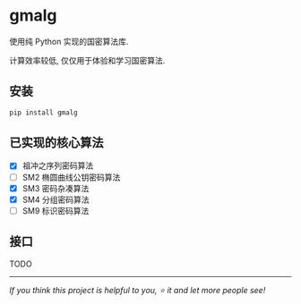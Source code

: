 # gmalg

使用纯 Python 实现的国密算法库.

计算效率较低, 仅仅用于体验和学习国密算法.

## 安装

```bat
pip install gmalg
```

## 已实现的核心算法

- [x] 祖冲之序列密码算法
- [ ] SM2 椭圆曲线公钥密码算法
- [x] SM3 密码杂凑算法
- [x] SM4 分组密码算法
- [ ] SM9 标识密码算法

## 接口

TODO

---

*If you think this project is helpful to you, :star: it and let more people see!*

